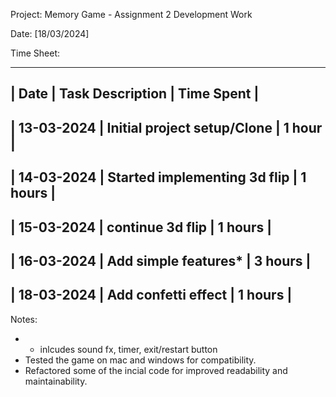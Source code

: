 Project: Memory Game - Assignment 2 Development Work

Date: [18/03/2024]

Time Sheet:

------------------------------------------------------------
| Date       | Task Description             | Time Spent    |
------------------------------------------------------------
| 13-03-2024 | Initial project setup/Clone  | 1 hour        |
------------------------------------------------------------
| 14-03-2024 | Started implementing 3d flip | 1 hours       |
------------------------------------------------------------
| 15-03-2024 | continue 3d flip             | 1 hours       |
------------------------------------------------------------
| 16-03-2024 | Add simple features*         | 3 hours       |
------------------------------------------------------------
| 18-03-2024 | Add confetti effect          | 1 hours     |
------------------------------------------------------------

Notes:
- * inlcudes sound fx, timer, exit/restart button
- Tested the game on mac and windows for compatibility.
- Refactored some of the incial code for improved readability and maintainability.